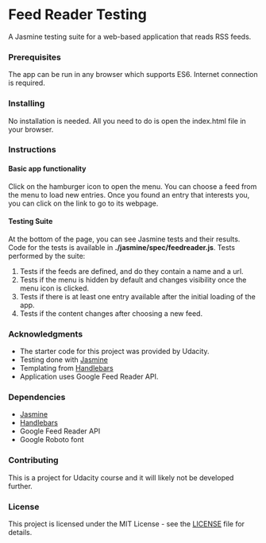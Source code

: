 # Feed Reader Testing
A Jasmine testing suite for a web-based application that reads RSS feeds.

### Prerequisites
The app can be run in any browser which supports ES6. Internet connection is required.

### Installing
No installation is needed. All you need to do is open the index.html file in your browser.

### Instructions
#### Basic app functionality
Click on the hamburger icon to open the menu. You can choose a feed from the menu to load new entries. Once you found an entry that interests you, you can click on the link to go to its webpage.
#### Testing Suite
At the bottom of the page, you can see Jasmine tests and their results. Code for the tests is available in **./jasmine/spec/feedreader.js**.
Tests performed by the suite:
1. Tests if the feeds are defined, and do they contain a name and a url.
2. Tests if the menu is hidden by default and changes visibility once the menu icon is clicked.
3. Tests if there is at least one entry available after the initial loading of the app.
4. Tests if the content changes after choosing a new feed.

### Acknowledgments
* The starter code for this project was provided by Udacity.
* Testing done with [Jasmine](http://jasmine.github.io/)
* Templating from [Handlebars](https://handlebarsjs.com/)
* Application uses Google Feed Reader API.

### Dependencies
* [Jasmine](http://jasmine.github.io/)
* [Handlebars](https://handlebarsjs.com/)
* Google Feed Reader API
* Google Roboto font

### Contributing
This is a project for Udacity course and it will likely not be developed further.

### License
This project is licensed under the MIT License - see the [LICENSE](https://github.com/Trufs/jasmine-testing/blob/master/LICENSE) file for details.

